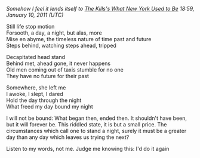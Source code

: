 *Somehow I feel it lends itself to [The Kills's What New York Used to Be](https://lyrics.wikia.com/wiki/The_Kills:What_New_York_Used_To_Be) 18:59, January 10, 2011 (UTC)*

Still life stop motion<br>
Forsooth, a day, a night, but alas, more<br>
Mise en abyme, the timeless nature of time past and future<br>
Steps behind, watching steps ahead, tripped<br>

Decapitated head stand<br>
Behind met, ahead gone, it never happens<br>
Old men coming out of taxis stumble for no one<br>
They have no future for their past<br>

Somewhere, she left me<br>
I awoke, I slept, I dared<br>
Hold the day through the night<br>
What freed my day bound my night<br>

I will not be bound: What began then, ended then. It shouldn't have been, but it will forever be. This riddled state, it is but a small price. The circumstances which call one to stand a night, surely it must be a greater day than any day which leaves us trying the next?<br>

Listen to my words, not me. Judge me knowing this: I'd do it again<br>
